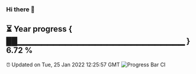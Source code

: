 ### Hi there 👋
⏳ Year progress { ██▁▁▁▁▁▁▁▁▁▁▁▁▁▁▁▁▁▁▁▁▁▁▁▁▁▁▁▁ } 6.72 %
---
⏰ Updated on Tue, 25 Jan 2022 12:25:57 GMT
![Progress Bar CI](https://github.com/liununu/liununu/workflows/Progress%20Bar%20CI/badge.svg)
